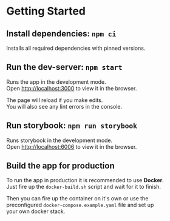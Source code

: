 # Getting Started

## Install dependencies: `npm ci`

Installs all required dependencies with pinned versions.

## Run the dev-server: `npm start`

Runs the app in the development mode.\
Open [http://localhost:3000](http://localhost:3000) to view it in the browser.

The page will reload if you make edits.\
You will also see any lint errors in the console.

## Run storybook: `npm run storybook`

Runs storybook in the development mode.\
Open [http://localhost:6006](http://localhost:6006) to view it in the browser.

## Build the app for production

To run the app in production it is recommended to use **Docker**.\
Just fire up the `docker-build.sh` script and wait for it to finish.

Then you can fire up the container on it's own or use the\
preconfigured `docker-compose.example.yaml` file and set up\
your own docker stack.
